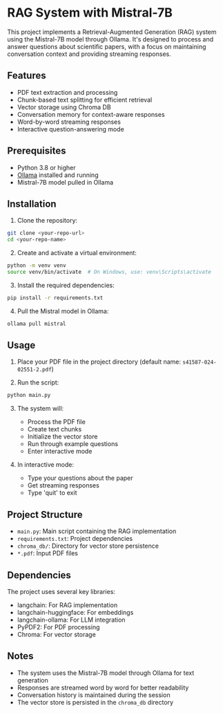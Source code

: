 # RAG System with Mistral-7B

This project implements a Retrieval-Augmented Generation (RAG) system using the Mistral-7B model through Ollama. It's designed to process and answer questions about scientific papers, with a focus on maintaining conversation context and providing streaming responses.

## Features

- PDF text extraction and processing
- Chunk-based text splitting for efficient retrieval
- Vector storage using Chroma DB
- Conversation memory for context-aware responses
- Word-by-word streaming responses
- Interactive question-answering mode

## Prerequisites

- Python 3.8 or higher
- [Ollama](https://ollama.ai/) installed and running
- Mistral-7B model pulled in Ollama

## Installation

1. Clone the repository:

```bash
git clone <your-repo-url>
cd <your-repo-name>
```

2. Create and activate a virtual environment:

```bash
python -m venv venv
source venv/bin/activate  # On Windows, use: venv\Scripts\activate
```

3. Install the required dependencies:

```bash
pip install -r requirements.txt
```

4. Pull the Mistral model in Ollama:

```bash
ollama pull mistral
```

## Usage

1. Place your PDF file in the project directory (default name: `s41587-024-02551-2.pdf`)

2. Run the script:

```bash
python main.py
```

3. The system will:

   - Process the PDF file
   - Create text chunks
   - Initialize the vector store
   - Run through example questions
   - Enter interactive mode

4. In interactive mode:
   - Type your questions about the paper
   - Get streaming responses
   - Type 'quit' to exit

## Project Structure

- `main.py`: Main script containing the RAG implementation
- `requirements.txt`: Project dependencies
- `chroma_db/`: Directory for vector store persistence
- `*.pdf`: Input PDF files

## Dependencies

The project uses several key libraries:

- langchain: For RAG implementation
- langchain-huggingface: For embeddings
- langchain-ollama: For LLM integration
- PyPDF2: For PDF processing
- Chroma: For vector storage

## Notes

- The system uses the Mistral-7B model through Ollama for text generation
- Responses are streamed word by word for better readability
- Conversation history is maintained during the session
- The vector store is persisted in the `chroma_db` directory

